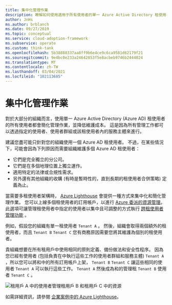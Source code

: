 ```yaml
---
title: 集中化管理作業
description: 瞭解如何使用適用于所有使用者的單一 Azure Active Directory 租使用者來集中管理作業。 集中式管理可簡化管理作業，並降低維護成本。
author: JnHs
ms.author: brblanch
ms.date: 09/27/2019
ms.topic: conceptual
ms.service: cloud-adoption-framework
ms.subservice: operate
ms.custom: think-tank
ms.openlocfilehash: 5b38888337aa8ff9b6e4ce9c6ca9581d62179f21
ms.sourcegitcommit: 9e4bc0e233a24642853f5e8acbeb9746b2444024
ms.translationtype: MT
ms.contentlocale: zh-TW
ms.lasthandoff: 03/04/2021
ms.locfileid: "102113685"
---
```

# <a name="centralize-management-operations"></a>集中化管理作業

對於大部分的組織而言，使用單一 Azure Active Directory (Azure AD) 租使用者的所有使用者都會簡化管理作業，並降低維護成本。 這是因為所有管理工作都可以透過指定的使用者、使用者群組或該租使用者內的服務主體來進行。

建議您盡可能只針對您的組織使用一個 Azure AD 租使用者。 不過，在某些情況下，可能會因為下列原因而需要組織維護多個 Azure AD 租使用者：

- 它們是完全獨立的分公司。
- 它們是在多個地理位置上獨立運作。
- 適用特定的法律或合規性需求。
- 另外還有其他組織的收購 (有時是暫時性的，直到長期的租使用者合併策略) 定義為止。

當需要多租使用者架構時， [Azure Lighthouse](/azure/lighthouse/overview) 會提供一種方式來集中化和簡化管理作業。 您可以上線多個租使用者的訂用帳戶，以進行 [Azure 委派的資源管理](/azure/lighthouse/concepts/azure-delegated-resource-management)。 此選項可讓管理租使用者中指定的使用者以集中且可調整的方式執行 [跨租使用者管理功能](/azure/lighthouse/concepts/cross-tenant-management-experience) 。

例如，假設您的組織有單一租使用者 `Tenant A` 。 然後，組織會取得兩個額外的租使用者，而且 `Tenant B` `Tenant C` 您有商務原因需要您將其維護為個別的租使用者。

貴組織想要在所有租用戶中使用相同的原則定義、備份做法和安全性程序。 因為您已經有使用者 (包括負責在中執行這些工作的使用者群組和服務主體) `Tenant A` ，所以您可以將和中的所有訂用帳戶上架， `Tenant B` `Tenant C` 讓這些相同的使用者 `Tenant A` 可以執行這些工作。 `Tenant A` 然後成為和的管理租 `Tenant B` 使用者 `Tenant C` 。

![租用戶 A 中的使用者管理租用戶 B 和租用戶 C 中的資源](../_images/manage/enterprise-azure-lighthouse.jpg)

如需詳細資訊，請參閱 [企業案例中的 Azure Lighthouse](/azure/lighthouse/concepts/enterprise)。
